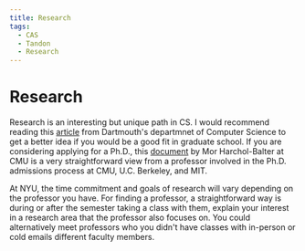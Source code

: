```yaml
---
title: Research
tags:
  - CAS
  - Tandon
  - Research
---
```


# Research

Research is an interesting but unique path in CS. I would recommend reading this [article](https://web.cs.dartmouth.edu/undergraduate/graduate-school-advice) from Dartmouth's departmnet of Computer Science to get a better idea if you would be a good fit in graduate school. If you are considering applying for a Ph.D., this [document](https://www.cs.cmu.edu/~harchol/gradschooltalk.pdf) by Mor Harchol-Balter at CMU is a very straightforward view from a professor involved in the Ph.D. admissions process at CMU, U.C. Berkeley, and MIT.

At NYU, the time commitment and goals of research will vary depending on the professor you have. For finding a professor, a straightforward way is during or after the semester taking a class with them, explain your interest in a research area that the professor also focuses on. You could alternatively meet professors who you didn't have classes with in-person or cold emails different faculty members.
